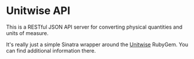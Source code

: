 # Unitwise API

This is a RESTful JSON API server for converting physical quantities and
units of measure.

It's really just a simple Sinatra wrapper around the
[Unitwise](//github.com/joshwlewis/unitwise) RubyGem. You can find
additional information there.
